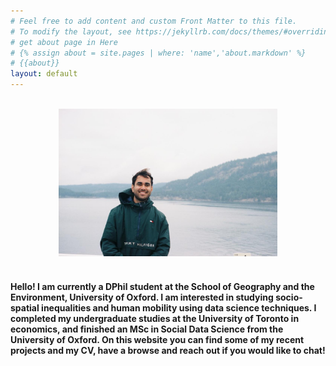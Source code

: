 ```yaml
---
# Feel free to add content and custom Front Matter to this file.
# To modify the layout, see https://jekyllrb.com/docs/themes/#overriding-theme-defaults
# get about page in Here
# {% assign about = site.pages | where: 'name','about.markdown' %}
# {{about}}
layout: default
---
```


<br/>

<div style="text-align: center;"><img src="static/prof_pic.jpg" width="350"  /></div>

<br/>

#### Hello! I am currently a DPhil student at the School of Geography and the Environment, University of Oxford. I am interested in studying socio-spatial inequalities and human mobility using data science techniques. I completed my undergraduate studies at the University of Toronto in economics, and finished an MSc in Social Data Science from the University of Oxford. On this website you can find some of my recent projects and my CV, have a browse and reach out if you would like to chat!



